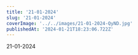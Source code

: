 ```yaml
---
title: '21-01-2024'
slug: '21-01-2024'
coverImage: '../../images/21-01-2024-QyND.jpg'
publishedAt: '2024-01-21T18:23:06.722Z'
---
```


21-01-2024